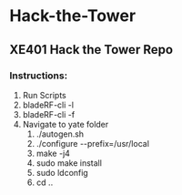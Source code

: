 # Hack-the-Tower
## XE401 Hack the Tower Repo
### Instructions:
1. Run Scripts
2. bladeRF-cli -l <path to fpga>
3. bladeRF-cli -f <load firmware>
4. Navigate to yate folder 
    1. ./autogen.sh
    2. ./configure --prefix=/usr/local
    3. make -j4
    4. sudo make install
    6. sudo ldconfig
    7. cd ..